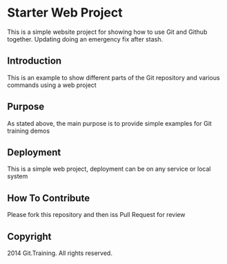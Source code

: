 # Starter Web Project

This is a simple website project for showing how to use Git and Github together. Updating doing an emergency fix after stash.

## Introduction

This is an example to show different parts of the Git repository and various commands using a web project

## Purpose

As stated above, the main purpose is to provide simple examples for Git training demos

## Deployment

This is a simple web project, deployment can be on any service or local system

## How To Contribute

Please fork this repository and then iss Pull Request for review

## Copyright

2014 Git.Training. All rights reserved.